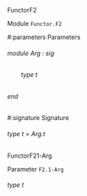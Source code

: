 FunctorF2

 Module  `` Functor.F2 `` 

#:parameters  Parameters


<a id="argument-1-Arg"></a>
###### module Arg : sig

<a id="type-t"></a>
###### &nbsp; &nbsp; &nbsp; &nbsp; type t



###### end




#:signature  Signature


<a id="type-t"></a>
###### type t = Arg.t


FunctorF21-Arg

 Parameter  `` F2.1-Arg `` 
<a id="type-t"></a>
###### type t

